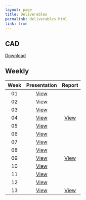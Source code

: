 ```yaml
---
layout: page
title: Deliverables
permalink: deliverables.html
link: true
---
```

## CAD

[Download](CAD.zip)

## Weekly

|Week|Presentation|Report|
|:--:|:---------:|:---:|
|01|[View](presentations/Week_01.pdf)||
|02|[View](presentations/Week_02.pdf)||
|03|[View](presentations/Week_03.pdf)||
|04|[View](presentations/Week_04.pdf)|[View](reports/Week_04.pdf)|
|05|[View](presentations/Week_05.pdf)||
|06|[View](presentations/Week_06.pdf)||
|07|[View](presentations/Week_07.pdf)||
|08|[View](presentations/Week_08.pdf)||
|09|[View](presentations/Week_09.pdf)|[View](reports/Week_09.pdf)|
|10|[View](presentations/Week_10.pdf)||
|11|[View](presentations/Week_11.pdf)||
|12|[View](presentations/Week_12.pdf)||
|13|[View](presentations/Week_13.pdf)|[View](reports/Week_13.pdf)|